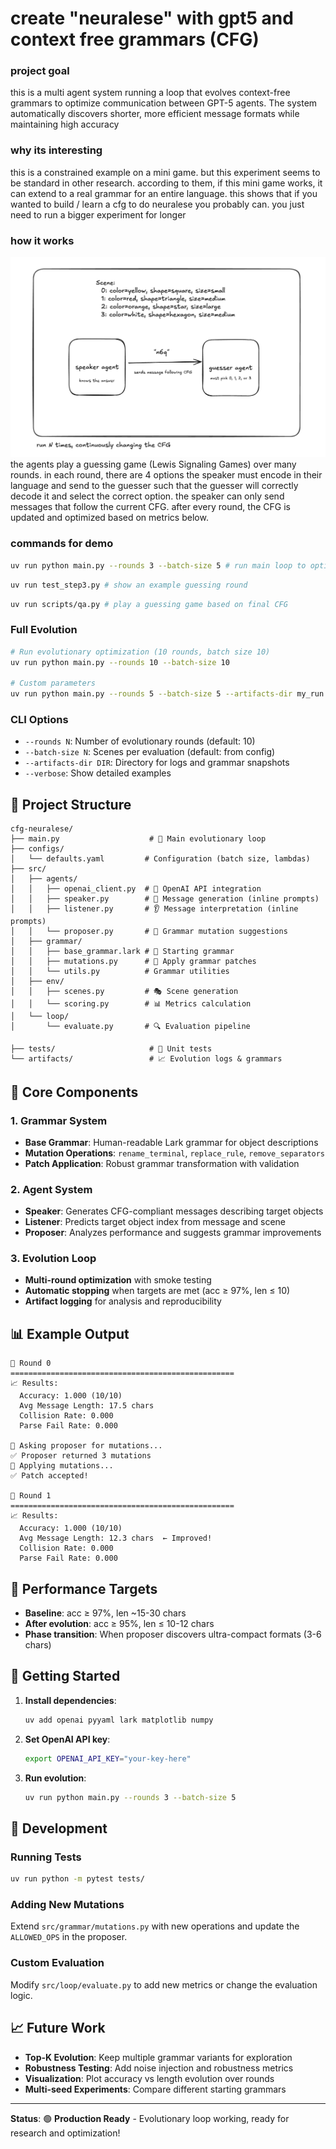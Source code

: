 # create "neuralese" with gpt5 and context free grammars (CFG)

### project goal

this is a multi agent system running a loop that evolves context-free grammars to optimize communication between GPT-5 agents. The system automatically discovers shorter, more efficient message formats while maintaining high accuracy

### why its interesting

this is a constrained example on a mini game. but this experiment seems to be standard in other research. according to them, if this mini game works, it can extend to a real grammar for an entire language. this shows that if you wanted to build / learn a cfg to do neuralese you probably can. you just need to run a bigger experiment for longer

### how it works

![Example Round](example.png)
the agents play a guessing game (Lewis Signaling Games) over many rounds. in each round, there are 4 options the speaker must encode in their language and send to the guesser such that the guesser will correctly decode it and select the correct option. the speaker can only send messages that follow the current CFG. after every round, the CFG is updated and optimized based on metrics below.

### commands for demo

```bash
uv run python main.py --rounds 3 --batch-size 5 # run main loop to optimize
```

```bash
uv run test_step3.py # show an example guessing round
```

```bash
uv run scripts/qa.py # play a guessing game based on final CFG
```

### Full Evolution

```bash
# Run evolutionary optimization (10 rounds, batch size 10)
uv run python main.py --rounds 10 --batch-size 10

# Custom parameters
uv run python main.py --rounds 5 --batch-size 5 --artifacts-dir my_run
```

### CLI Options

- `--rounds N`: Number of evolutionary rounds (default: 10)
- `--batch-size N`: Scenes per evaluation (default: from config)
- `--artifacts-dir DIR`: Directory for logs and grammar snapshots
- `--verbose`: Show detailed examples

## 📁 Project Structure

```
cfg-neuralese/
├── main.py                    # 🚀 Main evolutionary loop
├── configs/
│   └── defaults.yaml         # Configuration (batch size, lambdas)
├── src/
│   ├── agents/
│   │   ├── openai_client.py  # 🤖 OpenAI API integration
│   │   ├── speaker.py        # 📢 Message generation (inline prompts)
│   │   ├── listener.py       # 👂 Message interpretation (inline prompts)
│   │   └── proposer.py       # 🧠 Grammar mutation suggestions
│   ├── grammar/
│   │   ├── base_grammar.lark # 📝 Starting grammar
│   │   ├── mutations.py      # 🔧 Apply grammar patches
│   │   └── utils.py          # Grammar utilities
│   ├── env/
│   │   ├── scenes.py         # 🎭 Scene generation
│   │   └── scoring.py        # 📊 Metrics calculation
│   └── loop/
│       └── evaluate.py       # 🔍 Evaluation pipeline

├── tests/                     # 🧪 Unit tests
└── artifacts/                 # 📈 Evolution logs & grammars
```

## 🔧 Core Components

### 1. Grammar System

- **Base Grammar**: Human-readable Lark grammar for object descriptions
- **Mutation Operations**: `rename_terminal`, `replace_rule`, `remove_separators`
- **Patch Application**: Robust grammar transformation with validation

### 2. Agent System

- **Speaker**: Generates CFG-compliant messages describing target objects
- **Listener**: Predicts target object index from message and scene
- **Proposer**: Analyzes performance and suggests grammar improvements

### 3. Evolution Loop

- **Multi-round optimization** with smoke testing
- **Automatic stopping** when targets are met (acc ≥ 97%, len ≤ 10)
- **Artifact logging** for analysis and reproducibility

## 📊 Example Output

```
🔄 Round 0
==================================================
📈 Results:
  Accuracy: 1.000 (10/10)
  Avg Message Length: 17.5 chars
  Collision Rate: 0.000
  Parse Fail Rate: 0.000

🤖 Asking proposer for mutations...
✅ Proposer returned 3 mutations
🔧 Applying mutations...
✅ Patch accepted!

🔄 Round 1
==================================================
📈 Results:
  Accuracy: 1.000 (10/10)
  Avg Message Length: 12.3 chars  ← Improved!
  Collision Rate: 0.000
  Parse Fail Rate: 0.000
```

## 🎯 Performance Targets

- **Baseline**: acc ≥ 97%, len ~15-30 chars
- **After evolution**: acc ≥ 95%, len ≤ 10-12 chars
- **Phase transition**: When proposer discovers ultra-compact formats (3-6 chars)

## 🚀 Getting Started

1. **Install dependencies**:

   ```bash
   uv add openai pyyaml lark matplotlib numpy
   ```

2. **Set OpenAI API key**:

   ```bash
   export OPENAI_API_KEY="your-key-here"
   ```

3. **Run evolution**:
   ```bash
   uv run python main.py --rounds 3 --batch-size 5
   ```

## 🔬 Development

### Running Tests

```bash
uv run python -m pytest tests/
```

### Adding New Mutations

Extend `src/grammar/mutations.py` with new operations and update the `ALLOWED_OPS` in the proposer.

### Custom Evaluation

Modify `src/loop/evaluate.py` to add new metrics or change the evaluation logic.

## 📈 Future Work

- **Top-K Evolution**: Keep multiple grammar variants for exploration
- **Robustness Testing**: Add noise injection and robustness metrics
- **Visualization**: Plot accuracy vs length evolution over rounds
- **Multi-seed Experiments**: Compare different starting grammars

---

**Status**: 🟢 **Production Ready** - Evolutionary loop working, ready for research and optimization!
